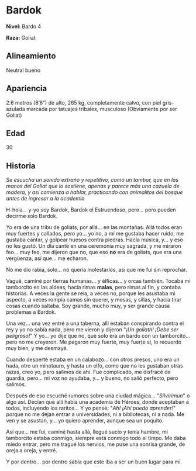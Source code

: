 # Bardok

**Nivel:** Bardo 4

**Raza:** Goliat

## Alineamiento
Neutral bueno

## Apariencia
2.6 metros (8’6”) de alto, 265 kg, completamente calvo, con piel gris-azulada marcada por tatuajes tribales, musculoso (Obviamente por ser Goliat)

## Edad
30

## Historia
*Se escucha un sonido extraño y repetitivo, como un tambor, que en las manos del Goliat que lo sostiene, apenas y parece más una cazuela de madera, y así comienza a hablar, practicando con animalitos del bosque antes de ingresar a la academia*

H-hola... y-yo soy Bardok, Bardok el Estruendoso, pero... pero pueden decirme solo Bardok.

Yo era de una tribu de goliats, por allá... en las montañas. Allá todos eran muy fuertes y callados, pero yo... yo no, a mí me gustaba hacer ruido, me gustaba cantar, y golpear huesos contra piedras. Hacía música, y... y eso no les gustó. Un día canté en una ceremonia muy sagrada, y me miraron feo... muy feo, me dijeron que no, que eso **no** era de goliats, que era una vergüenza, así que... me echaron.

No me dio rabia, solo... no quería molestarlos, así que me fui sin reprochar.

Vagué, caminé por tierras humanas... y élficas... y orcas también. Tocaba mi tamborcito en las aldeas, hacía rimas **malas**, pero rimas al fin, y contaba historias. A veces la gente se reía, a veces no, porque les asustaba mi aspecto, a veces rompía camas sin querer, y mesas, y sillas, y hacía tirar cosas cuando saltaba. Soy grande, mucho muy, y ser grande causa problemas a Bardok.

Una vez... una vez entré a una taberna, allí estaban conspirando contra el rey y yo no sabía nada, pero me vieron y dijeron "*¡Un goliath! ¡Debe ser peligroso!*" Y yo... yo dije que no, que solo era un bardo con un tamborcito... pero no me creyeron. Me pegaron muy fuerte, muy fuerte si, lo recuerdo muy bien, y me desmayé. 

Cuando desperté estaba en un calabozo... con otros presos, uno era un hada, otro un minotauro, y hasta un elfo, como que no les gustaban otras razas, creo yo, pero salimos de ahí. Fue complicado, me disfracé de guardia, pero... mi voz no ayudaba, y... y bueno, no salió perfecto, pero salimos.

Después de eso escuché rumores sobre una ciudad mágica... "*Silvirimun*" o algo así. Decían que allí había una academia de Héroes, donde aceptaban a todos, incluyendo los raritos... Y yo pensé: "*Ah! ¡Ahí puedo aprender!*" porque no me dejan entrar a universidades, ni a bibliotecas, ni a nada. Me ven y se asustan, y... yo quiero aprender, aunque sea un poquito.

Así que... me fui, caminé hasta allá, llegué sucio y tenía hambre, mi tamborcito estaba conmigo, siempre está conmigo todo el timpo. Me daba miedo entrar, pero me tragué los nervios, me puse una sonrisa grande, de oreja a oreja, y entré.

Y por dentro... por dentro sabía que este iba a ser un buen lugar para mí.

